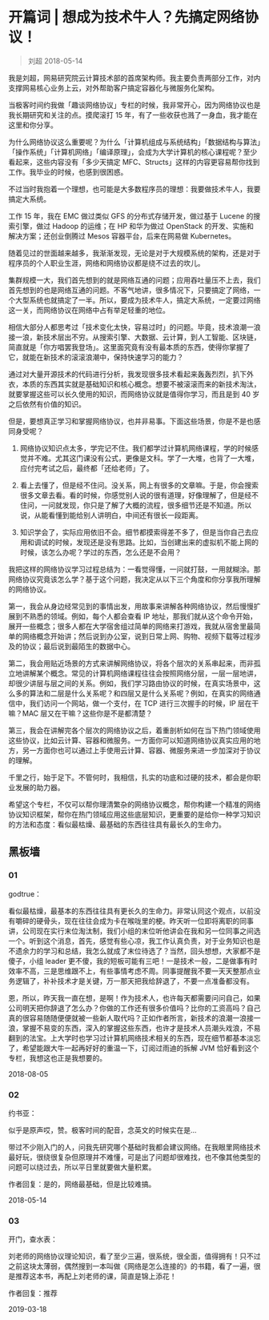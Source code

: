 # 开篇词 | 想成为技术牛人？先搞定网络协议！
> 刘超 2018-05-14

我是刘超，网易研究院云计算技术部的首席架构师。我主要负责两部分工作，对内支撑网易核心业务上云，对外帮助客户搞定容器化与微服务化架构。

当极客时间约我做「趣谈网络协议」专栏的时候，我非常开心，因为网络协议也是我长期研究和关注的点。摸爬滚打 15 年，有了一些收获也溅了一身血，我才能在这里和你分享。

为什么网络协议这么重要呢？为什么「计算机组成与系统结构」「数据结构与算法」「操作系统」「计算机网络」「编译原理」，会成为大学计算机的核心课程呢？至少看起来，这些内容没有「多少天搞定 MFC、Structs」这样的内容更容易帮你找到工作。我毕业的时候，也感到很困惑。

不过当时我抱着一个理想，也可能是大多数程序员的理想：我要做技术牛人，我要搞定大系统。

工作 15 年，我在 EMC 做过类似 GFS 的分布式存储开发，做过基于 Lucene 的搜索引擎，做过 Hadoop 的运维；在 HP 和华为做过 OpenStack 的开发、实施和解决方案；还创业倒腾过 Mesos 容器平台，后来在网易做 Kubernetes。

随着见过的世面越来越多，我渐渐发现，无论是对于大规模系统的架构，还是对于程序员的个人职业生涯，网络和网络协议都是绕不过去的坎儿。

集群规模一大，我们首先想到的就是网络互通的问题；应用吞吐量压不上去，我们首先想到的也是网络互通的问题。不客气地讲，很多情况下，只要搞定了网络，一个大型系统也就搞定了一半。所以，要成为技术牛人，搞定大系统，一定要过网络这一关，而网络协议在网络中占有举足轻重的地位。

相信大部分人都思考过「技术变化太快，容易过时」的问题。毕竟，技术浪潮一浪接一浪，新技术层出不穷。从搜索引擎、大数据、云计算，到人工智能、区块链，简直就是「你方唱罢我登场」。这里面究竟有没有最本质的东西，使得你掌握了它，就能在新技术的滚滚浪潮中，保持快速学习的能力？

通过对大量开源技术的代码进行分析，我发现很多技术看起来轰轰烈烈，扒下外衣，本质的东西其实就是基础知识和核心概念。想要不被滚滚而来的新技术淘汰，就要掌握这些可以长久使用的知识，而网络协议就是值得你学习，而且是到 40 岁之后依然有价值的知识。

但是，要想真正学习和掌握网络协议，也并非易事。下面这些场景，你是不是也感同身受呢？

1. 网络协议知识点太多，学完记不住。我们都学过计算机网络课程，学的时候感觉并不难。尤其这门课没有公式，更像是文科。学了一大堆，也背了一大堆，应付完考试之后，最终都「还给老师」了。

2. 看上去懂了，但是经不住问。没关系，网上有很多的文章嘛。于是，你会搜索很多文章去看。看的时候，你感觉别人说的很有道理，好像理解了，但是经不住问，一问就发现，你只是了解了大概的流程，很多细节还是不知道。所以说，从能看懂到能给别人讲明白，中间还有很长一段距离。

3. 知识学会了，实际应用依旧不会。细节都摸索得差不多了，但是当你自己去应用和调试的时候，发现还是没有思路。比如，当创建出来的虚拟机不能上网的时候，该怎么办呢？学过的东西，怎么还是不会用？

我把这样的网络协议学习过程总结为：一看觉得懂，一问就打鼓，一用就糊涂。那网络协议究竟该怎么学？基于这个问题，我决定从以下三个角度和你分享我所理解的网络协议。

第一，我会从身边经常见到的事情出发，用故事来讲解各种网络协议，然后慢慢扩展到不熟悉的领域。例如，每个人都会查看 IP 地址，那我们就从这个命令开始，展开一些概念；很多人都在大学宿舍组过简单的网络来打游戏，我就从宿舍里最简单的网络概念开始讲；然后说到办公室，说到日常上网、购物、视频下载等过程涉及的协议；最后说到最陌生的数据中心。

第二，我会用贴近场景的方式来讲解网络协议，将各个层次的关系串起来，而非孤立地讲解某个概念。常见的计算机网络课程往往会按照网络分层，一层一层地讲，却很少讲层与层之间的关系。例如，我们学习路由协议的时候，在真实场景中，这么多的算法和二层是什么关系呢？和四层又是什么关系呢？例如，在真实的网络通信中，我们访问一个网站，做一个支付，在 TCP 进行三次握手的时候，IP 层在干嘛？MAC 层又在干嘛？这些你是不是都清楚？

第三，我会在讲解完各个层次的网络协议之后，着重剖析如何在当下热门领域使用这些协议，比如云计算、容器和微服务。一方面你可以知道网络协议真实应用的地方，另一方面你也可以通过上手使用云计算、容器、微服务来进一步加深对于协议的理解。

千里之行，始于足下。不管何时，我相信，扎实的功底和过硬的技术，都会是你职业发展的助力器。

希望这个专栏，不仅可以帮你理清繁杂的网络协议概念，帮你构建一个精准的网络协议知识框架，帮你在热门领域应用这些底层知识，更重要的是给你一种学习知识的方法和态度：看似最枯燥、最基础的东西往往具有最长久的生命力。

## 黑板墙

### 01

godtrue：

看似最枯燥，最基本的东西往往具有更长久的生命力。非常认同这个观点，以前没有嚼碎的硬骨头，现在往往会成为卡在喉咙里的梗。昨天听一位即将离职的同事讲，公司现在实行末位淘汰制，我们小组的末位听他讲会在我和另一位同事之间选一个。听到这个消息，首先，感觉有些心凉，我工作认真负责，对于业务知识也是不遗余力的学习和总结，我怎么就成了末位待选了？当然，回头想想，大家都不是傻子，小组 leader 更不傻，我的短板可能有三吧！一是技术一般，二是做事有时效率不高，三是思维跟不上，有些事情考虑不周。同事提醒我不要一天天整那点业务逻辑了，补补技术才是关键，万一那天把我给辞退了，不要一点准备都没有。

恩，所以，昨天我一直在想，是啊！作为技术人，也许每天都需要问问自己，如果公司明天把你辞退了怎么办？你做的工作还有很多价值吗？比你的工资高吗？自己真的很容易随随便便就被一些新人取代吗？正如作者所言，新技术的浪潮一浪接一浪，掌握不易变的东西，深入的掌握这些东西，也许才是技术人员潮头戏浪，不易翻到的法宝。上大学时也学习过计算机网络技术相关的东西，现在细节都基本淡忘了，希望能跟大牛一起再好好的重温一下，订阅过雨迪的拆解 JVM 恰好看到这个专栏，我想这也正是我想要的。

2018-08-05

### 02

约书亚：

似乎是原声哎，赞。极客时间的配音，念英文的时候实在是...

带过不少刚入门的人，问我先研究哪个基础时我都会建议网络。在我眼里网络技术最好玩，很绕很复杂但原理并不难懂，可是出了问题却很难找，也不像其他类型的问题可以绕过去，所以平日里就要做大量积累。

作者回复：是的，网络最基础，但是比较难搞。

2018-05-14

### 03

开门，查水表：

刘老师的网络协议理论知识，看了至少三遍，很系统，很全面，值得拥有！只不过之前这块太薄弱，偶然搜到一本叫做《网络是怎么连接的》的书籍，看了一遍，很是推荐这本书，再配上刘老师的课，简直是锦上添花！

作者回复：推荐

2019-03-18
